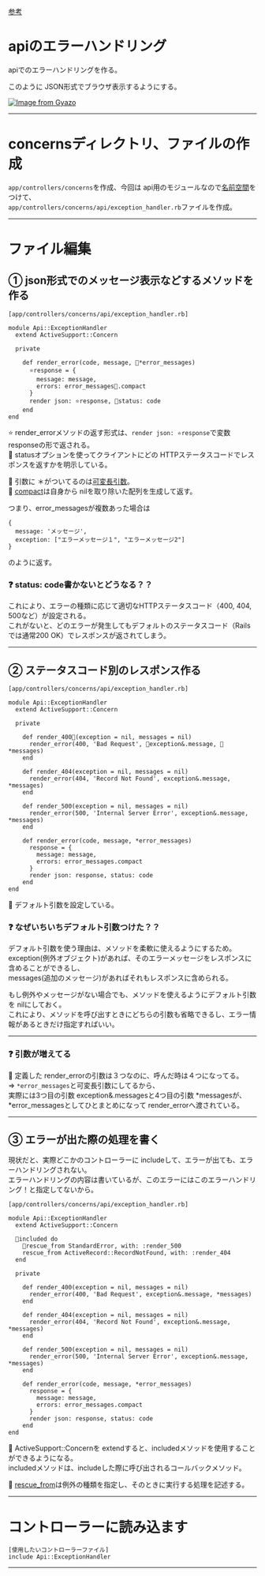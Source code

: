 [参考](https://qiita.com/mmaumtjgj/items/5c98ae3d21fa4f27c93c)

# apiのエラーハンドリング
apiでのエラーハンドリングを作る。

このように JSON形式でブラウザ表示するようにする。

[![Image from Gyazo](https://i.gyazo.com/9989b71ccfad6281a95c629d1f92dc78.png)](https://gyazo.com/9989b71ccfad6281a95c629d1f92dc78)
***

# concernsディレクトリ、ファイルの作成
`app/controllers/concerns`を作成、今回は api用のモジュールなので[名前空間](https://github.com/Tarara33/TIL/blob/main/Rails/Rails%E3%83%A1%E3%83%A2/%E5%90%8D%E5%89%8D%E7%A9%BA%E9%96%93.md)をつけて、  
`app/controllers/concerns/api/exception_handler.rb`ファイルを作成。
***

# ファイル編集
## ① json形式でのメッセージ表示などするメソッドを作る
~~~
[app/controllers/concerns/api/exception_handler.rb]

module Api::ExceptionHandler
  extend ActiveSupport::Concern
  
  private

    def render_error(code, message, 🩵*error_messages)
      ⭐️response = {
        message: message,
        errors: error_messages💛.compact
      }
      render json: ⭐️response, 🩷status: code
    end
end
~~~
⭐️ render_errorメソッドの返す形式は、`render json: ⭐️response`で変数 responseの形で返される。  
🩷 statusオプションを使ってクライアントにどの HTTPステータスコードでレスポンスを返すかを明示している。

🩵 引数に ＊がついてるのは[可変長引数](https://github.com/Tarara33/TIL/blob/main/Ruby/%E3%83%A1%E3%83%A2/%EF%BC%8A.md)。  
💛 [compact](https://github.com/Tarara33/TIL/blob/main/Ruby/%E3%83%A1%E3%82%BD%E3%83%83%E3%83%89/%E5%8D%98%E4%BD%93/compact.md)は自身から nilを取り除いた配列を生成して返す。

つまり、error_messagesが複数あった場合は
~~~
{
  message: 'メッセージ',
  exception: ["エラーメッセージ１", "エラーメッセージ2"]
}
~~~
のように返す。

### ❓ status: code書かないとどうなる？？
これにより、エラーの種類に応じて適切なHTTPステータスコード（400, 404, 500など）が設定される。  
これがないと、どのエラーが発生してもデフォルトのステータスコード（Railsでは通常200 OK）でレスポンスが返されてしまう。  
***

## ② ステータスコード別のレスポンス作る
~~~
[app/controllers/concerns/api/exception_handler.rb]

module Api::ExceptionHandler
  extend ActiveSupport::Concern

  private

    def render_400💚(exception = nil, messages = nil)
      render_error(400, 'Bad Request', 🧡exception&.message, 🧡*messages)
    end

    def render_404(exception = nil, messages = nil)
      render_error(404, 'Record Not Found', exception&.message, *messages)
    end

    def render_500(exception = nil, messages = nil)
      render_error(500, 'Internal Server Error', exception&.message, *messages)
    end

    def render_error(code, message, *error_messages)
      response = {
        message: message,
        errors: error_messages.compact
      }
      render json: response, status: code
    end
end
~~~
💚 デフォルト引数を設定している。
### ❓ なぜいちいちデフォルト引数つけた？？
デフォルト引数を使う理由は、メソッドを柔軟に使えるようにするため。  
exception(例外オブジェクト)があれば、そのエラーメッセージをレスポンスに含めることができるし、  
messages(追加のメッセージ)があればそれもレスポンスに含められる。  

もし例外やメッセージがない場合でも、メソッドを使えるようにデフォルト引数を nilにしておく。  
これにより、メソッドを呼び出すときにどちらの引数も省略できるし、エラー情報があるときだけ指定すればいい。
***

### ❓ 引数が増えてる
🧡 定義した render_errorの引数は３つなのに、呼んだ時は４つになってる。  
=> `*error_messages`と可変長引数にしてるから、  
実際には3つ目の引数 exception&.messagesと4つ目の引数 *messagesが、  
*error_messagesとしてひとまとめになって render_errorへ渡されている。
***

## ③ エラーが出た際の処理を書く
現状だと、実際どこかのコントローラーに includeして、エラーが出ても、エラーハンドリングされない。  
エラーハンドリングの内容は書いているが、このエラーにはこのエラーハンドリング！と指定してないから。
~~~
[app/controllers/concerns/api/exception_handler.rb]

module Api::ExceptionHandler
  extend ActiveSupport::Concern

  💙included do
    💜rescue_from StandardError, with: :render_500
    rescue_from ActiveRecord::RecordNotFound, with: :render_404
  end

  private

    def render_400(exception = nil, messages = nil)
      render_error(400, 'Bad Request', exception&.message, *messages)
    end

    def render_404(exception = nil, messages = nil)
      render_error(404, 'Record Not Found', exception&.message, *messages)
    end

    def render_500(exception = nil, messages = nil)
      render_error(500, 'Internal Server Error', exception&.message, *messages)
    end

    def render_error(code, message, *error_messages)
      response = {
        message: message,
        errors: error_messages.compact
      }
      render json: response, status: code
    end
end
~~~
💙 ActiveSupport::Concernを extendすると、includedメソッドを使用することができるようになる。  
includedメソッドは、includeした際に呼び出されるコールバックメソッド。  

💜 [rescue_from](https://github.com/Tarara33/TIL/blob/main/Rails/Controller/rescue_from.md)は例外の種類を指定し、そのときに実行する処理を記述する。
***

# コントローラーに読み込ます
~~~
[使用したいコントローラーファイル]
include Api::ExceptionHandler
~~~
***

